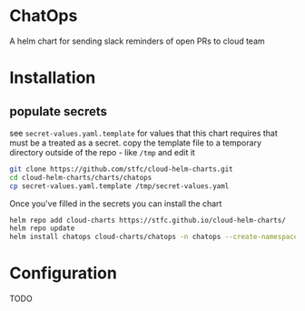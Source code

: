 # ChatOps

A helm chart for sending slack reminders of open PRs to cloud team
 
# Installation

## populate secrets

see `secret-values.yaml.template` for values that this chart requires that must be a treated as a secret.
copy the template file to a temporary directory outside of the repo - like `/tmp` and edit it

```bash
git clone https://github.com/stfc/cloud-helm-charts.git
cd cloud-helm-charts/charts/chatops
cp secret-values.yaml.template /tmp/secret-values.yaml
```

Once you've filled in the secrets you can install the chart

```bash
helm repo add cloud-charts https://stfc.github.io/cloud-helm-charts/
helm repo update
helm install chatops cloud-charts/chatops -n chatops --create-namespace -f /tmp/secret-values.yaml
```

# Configuration

TODO